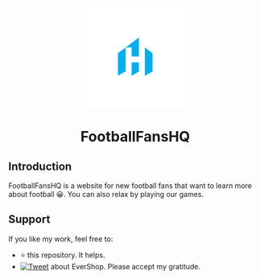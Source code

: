 <p align="center">
<img width="200" height="200"  src="sliki/logo.png"/>
</p>

<p align="center">
<h1 align="center"><strong> FootballFansHQ</strong></h1>
</p>

## Introduction
FootballFansHQ is a website for new football fans that want to learn more about football 😀. You can also relax by playing our games.


## Support

If you like my work, feel free to:

- ⭐ this repository. It helps.
- [![Tweet](https://img.shields.io/twitter/url/http/shields.io.svg?style=social)][tweet] about EverShop. Please accept my gratitude.

[tweet]: https://twitter.com/intent/tweet?url=https%3A%2F%2Fgithub.com%2Fevershopcommerce%2Fevershop&text=Awesome%20React%20Ecommerce%20Project&hashtags=react,ecommerce,expressjs,graphql

